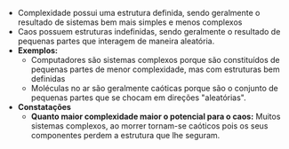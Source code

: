 - Complexidade possui uma estrutura definida, sendo geralmente o resultado de sistemas bem mais simples e menos complexos
- Caos possuem estruturas indefinidas, sendo geralmente o resultado de pequenas partes que interagem de maneira aleatória.
- **Exemplos:**
	- Computadores são sistemas complexos porque são constituídos de pequenas partes de menor complexidade, mas com estruturas bem definidas
	- Moléculas no ar são geralmente caóticas porque são o conjunto de pequenas partes que se chocam em direções "aleatórias".
- **Constatações**
	- **Quanto maior complexidade maior o potencial para o caos:** Muitos sistemas complexos, ao morrer tornam-se caóticos pois os seus componentes perdem a estrutura que lhe seguram.